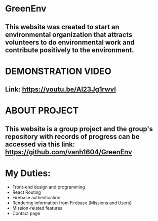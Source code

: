 # GreenEnv
## This website was created to start an environmental organization that attracts volunteers to do environmental work and contribute positively to the environment. 

# DEMONSTRATION VIDEO
## Link: https://youtu.be/Al23Jg1rwvI

# ABOUT PROJECT
## This website is a group project and the group's repository with records of progress can be accessed via this link: https://github.com/vanh1604/GreenEnv

# My Duties:
  * Front-end design and programming
  * React Routing
  * Firebase authentication
  * Rendering information from Firebase (Missions and Users)
  * Mission-related features
  * Contact page

